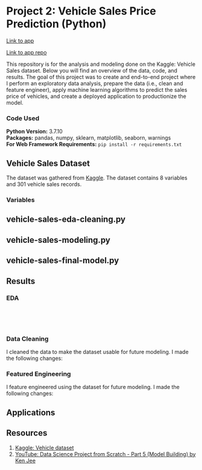 # Project 2: Vehicle Sales Price Prediction (Python)

[Link to app](https://predict-vehicle-price.herokuapp.com/)

[Link to app repo](https://github.com/MichaelBryantDS/vehicle-price-pred-app)

This repository is for the analysis and modeling done on the Kaggle: Vehicle Sales dataset. Below you will find an overview of the data, code, and results. The goal of this project was to create and end-to-end project where I perform an exploratory data analysis, prepare the data (i.e., clean and feature engineer), apply machine learning algorithms to predict the sales price of vehicles, and create a deployed application to productionize the model.

### Code Used 

**Python Version:** 3.7.10 <br />
**Packages:** pandas, numpy, sklearn, matplotlib, seaborn, warnings<br />
**For Web Framework Requirements:**  ```pip install -r requirements.txt```  

## Vehicle Sales Dataset

The dataset was gathered from [Kaggle](https://www.kaggle.com/nehalbirla/vehicle-dataset-from-cardekho). The dataset contains 8 variables and 301 vehicle sales records.

### Variables

## vehicle-sales-eda-cleaning.py

## vehicle-sales-modeling.py

## vehicle-sales-final-model.py

## Results

### EDA

<div align="center">
  
<figure>
<img src="">
  <figcaption></figcaption>
</figure>
<br/><br/>
  
</div>

### Data Cleaning

I cleaned the data to make the dataset usable for future modeling. I made the following changes:

### Featured Engineering

I feature engineered using the dataset for future modeling. I made the following changes:

## Applications

## Resources

1. [Kaggle: Vehicle dataset](https://www.kaggle.com/nehalbirla/vehicle-dataset-from-cardekho)
2. [YouTube: Data Science Project from Scratch - Part 5 (Model Building) by Ken Jee](https://www.youtube.com/watch?v=7O4dpR9QMIM)

